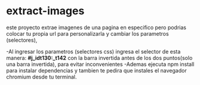 # extract-images
este proyecto extrae imagenes de una pagina en especifico pero podrias colocar tu propia url para personalizarla y cambiar los parametros (selectores),

-Al ingresar los parametros (selectores css) ingresa el selector de esta manera:
**#j_idt130\:_t142** 
con la barra invertida antes de los dos puntos(solo una barra invertida), para evitar inconvenientes
-Ademas ejecuta npm install para instalar dependencias y tambien te pedira que instales el navegador chromium desde tu terminal.
